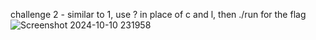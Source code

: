 challenge 2 - similar to 1, use ? in place of c and l, then ./run for the flag 
![Screenshot 2024-10-10 231958](https://github.com/user-attachments/assets/2a7d068e-3d13-4662-9c9a-f29c5c04048f)
